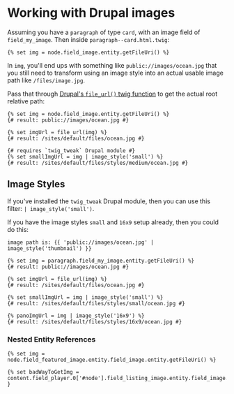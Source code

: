 # Working with Drupal images

Assuming you have a `paragraph` of type `card`, with an image field of `field_my_image`. Then inside `paragraph--card.html.twig`:

```twig
{% set img = node.field_image.entity.getFileUri() %}
```

In `img`, you'll end ups with something like `public://images/ocean.jpg` that you still need to transform using an image style into an actual usable image path like `/files/image.jpg`.

Pass that through [Drupal's `file_url()` twig function](https://www.drupal.org/docs/8/theming/twig/functions-in-twig-templates#file_url) to get the actual root relative path:

```twig
{% set img = node.field_image.entity.getFileUri() %}
{# result: public://images/ocean.jpg #}

{% set imgUrl = file_url(img) %}
{# result: /sites/default/files/ocean.jpg #}

{# requires `twig_tweak` Drupal module #}
{% set smallImgUrl = img | image_style('small') %}
{# result: /sites/default/files/styles/medium/ocean.jpg #}
```

## Image Styles

If you've installed the `twig_tweak` Drupal module, then you can use this filter: `| image_style('small')`.

If you have the image styles `small` and `16x9` setup already, then you could do this:

```twig
image path is: {{ 'public://images/ocean.jpg' | image_style('thumbnail') }}
```

```twig
{% set img = paragraph.field_my_image.entity.getFileUri() %}
{# result: public://images/ocean.jpg #}

{% set imgUrl = file_url(img) %}
{# result: /sites/default/files/ocean.jpg #}

{% set smallImgUrl = img | image_style('small') %}
{# result: /sites/default/files/styles/small/ocean.jpg #}

{% panoImgUrl = img | image_style('16x9') %}
{# result: /sites/default/files/styles/16x9/ocean.jpg #}
```

### Nested Entity References

```twig
{% set img = node.field_featured_image.entity.field_image.entity.getFileUri() %}

{% set badWayToGetImg = content.field_player.0['#node'].field_listing_image.entity.field_image.0.entity.getFileUri() }
```
